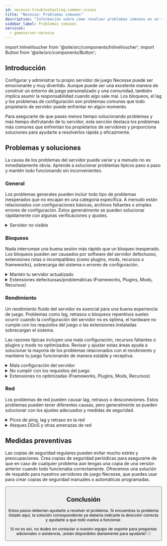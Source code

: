 ```yaml
---
id: necesse-troubleshooting-common-issues
title: "Necesse: Problemas comunes"
description: "Información sobre cómo resolver problemas comunes en un servidor Necesse de ZAP-Hosting - Documentación de ZAP-Hosting.com"
sidebar_label: Problemas comunes
services:
  - gameserver-necesse
---
```


import InlineVoucher from '@site/src/components/InlineVoucher';
import Button from '@site/src/components/Button';

## Introducción

Configurar y administrar tu propio servidor de juego Necesse puede ser emocionante y muy divertido. Aunque puede ser una excelente manera de construir un entorno de juego personalizado y una comunidad, también implica asumir la responsabilidad cuando algo sale mal. Los bloqueos, el lag y los problemas de configuración son problemas comunes que todo propietario de servidor puede enfrentar en algún momento.

Para asegurarte de que pases menos tiempo solucionando problemas y más tiempo disfrutando de tu servidor, esta sección destaca los problemas más comunes que enfrentan los propietarios de servidores y proporciona soluciones para ayudarte a resolverlos rápida y eficazmente.


<InlineVoucher />



## Problemas y soluciones

La causa de los problemas del servidor puede variar y a menudo no es inmediatamente obvia. Aprende a solucionar problemas típicos paso a paso y mantén todo funcionando sin inconvenientes.

### General
Los problemas generales pueden incluir todo tipo de problemas inesperados que no encajan en una categoría específica. A menudo están relacionados con configuraciones básicas, archivos faltantes o simples errores de configuración. Estos generalmente se pueden solucionar rápidamente con algunas verificaciones y ajustes.

<details>
  <summary>Servidor no visible</summary>

La falta de visibilidad del servidor puede ocurrir si la inicialización no se completó con éxito. Esto puede deberse, por ejemplo, a una configuración defectuosa o archivos corruptos. La información adicional generalmente se puede rastrear en la consola del servidor o en los archivos de registro. Además de esto, se debe asegurar que no se estén utilizando configuraciones de filtro incorrectas en la lista de servidores, lo que impediría que el servidor se muestre.

</details>


### Bloqueos

Nada interrumpe una buena sesión más rápido que un bloqueo inesperado. Los bloqueos pueden ser causados por software del servidor defectuoso, extensiones rotas o incompatibles (como plugins, mods, recursos o frameworks), sobrecarga del sistema o errores de configuración.

<details>
  <summary>Mantén tu servidor actualizado</summary>

Ejecutar tu servidor de juego en la versión más reciente es esencial para la estabilidad, seguridad y compatibilidad. Las actualizaciones del juego, cambios en el framework o modificaciones en herramientas de terceros pueden causar problemas graves si la versión de tu servidor está desactualizada.

Un servidor de juego desactualizado puede experimentar bloqueos, comportamientos inesperados o incluso no iniciar en absoluto.

![img](https://screensaver01.zap-hosting.com/index.php/s/JXLHyHeMJqErHLJ/preview)


</details>

<details>
  <summary>Extensiones defectuosas/problemáticas (Frameworks, Plugins, Mods, Recursos)</summary>

Los bloqueos a menudo pueden ser causados por extensiones defectuosas o desactualizadas. Ya sea un framework, plugin, mod o recurso, pueden surgir problemas si una extensión no es compatible con la última versión del juego o contiene errores en su código.

Esto puede provocar bloqueos inesperados del servidor, congelamientos o errores, especialmente cuando varias extensiones problemáticas interactúan. Si sospechas que una extensión es la causa, intenta desactivarla temporalmente y verifica si tu servidor se mantiene estable sin ella. Esta es una forma sencilla de identificar qué extensión está causando problemas.

Asegúrate de que todas las extensiones que uses estén actualizadas, sean mantenidas activamente y estén probadas para compatibilidad con la versión actual de tu juego para evitar bloqueos y tiempos de inactividad.

Para aislar la causa raíz de los problemas de bloqueo, a menudo es útil desactivar contenido adicional temporalmente. Comienza con una configuración mínima y verifica si el problema persiste. Si el problema desaparece, reintroduce gradualmente extensiones, mods o recursos uno por uno, probando después de cada paso. Este enfoque incremental ayuda a identificar el elemento específico que causa problemas. Este método no solo reduce eficientemente los posibles culpables, sino que también asegura que tu solución de problemas se base en evidencia y no en suposiciones.

</details>

### Rendimiento

Un rendimiento fluido del servidor es esencial para una buena experiencia de juego. Problemas como lag, retrasos o bloqueos repentinos suelen ocurrir cuando la configuración del servidor no es óptima, el hardware no cumple con los requisitos del juego o las extensiones instaladas sobrecargan el sistema.

Las razones típicas incluyen una mala configuración, recursos faltantes o plugins y mods no optimizados. Revisar y ajustar estas áreas ayuda a solucionar la mayoría de los problemas relacionados con el rendimiento y mantiene tu juego funcionando de manera estable y receptiva.

<details>
  <summary>Mala configuración del servidor</summary>

Configuraciones incorrectas o mal ajustadas del servidor pueden llevar a un mayor uso de recursos y causar problemas de rendimiento como lag o tartamudeo. Asegúrate de que los valores de configuración coincidan con los ajustes recomendados para tu juego y tamaño de servidor. Revísalos y ajústalos si es necesario para mantener tu servidor funcionando de la manera más eficiente posible.

Puedes cambiar tu configuración a través de los ajustes disponibles en la sección **Settings** o directamente en los archivos de configuración bajo **Configs** de tu interfaz web.

</details>

<details>
  <summary>No cumplir con los requisitos del juego</summary>

Para asegurar que tu servidor de juego funcione de manera fluida y confiable, es esencial elegir una configuración que coincida con las necesidades de tu proyecto planeado. Los requisitos pueden variar mucho dependiendo del juego, el uso de extensiones como mods, plugins o recursos, y el número esperado de jugadores.

ZAP-Hosting proporciona una configuración mínima recomendada durante el proceso de pedido. Estas sugerencias se basan en casos de uso típicos y están diseñadas para ayudarte a evitar problemas comunes de rendimiento como lag, bloqueos o tiempos de carga largos.

![img](https://screensaver01.zap-hosting.com/index.php/s/87ADJdwNAXxXxdk/preview)

Por favor, asegúrate de seguir estas recomendaciones o escalar si es necesario para garantizar una estabilidad óptima y la mejor experiencia posible para ti y tus jugadores. Esta es una recomendación mínima.

Dependiendo del alcance de tu proyecto y la cantidad de contenido adicional, los recursos requeridos pueden ser ya mayores desde el inicio o aumentar con el tiempo. En tales casos, actualizar tu paquete de servidor de juego es una forma sencilla de asegurar un rendimiento y estabilidad continuos.

</details>

<details>
  <summary>Extensiones no optimizadas (Frameworks, Plugins, Mods, Recursos)</summary>

No todas las extensiones están creadas pensando en el rendimiento. Ya sea un framework, plugin, mod o recurso, una mala implementación puede causar problemas significativos de rendimiento en tu servidor. En muchos casos, la funcionalidad prevista puede funcionar, pero la forma en que se ejecuta es ineficiente, demasiado compleja o causa una carga innecesaria en los recursos del servidor.

Esto puede resultar en un alto uso de CPU, fugas de memoria, lag o incluso bloqueos, especialmente cuando múltiples componentes no optimizados interactúan. Siempre asegúrate de que las extensiones estén activamente mantenidas, bien documentadas y probadas para el rendimiento. En caso de duda, consulta la retroalimentación de la comunidad o monitorea el rendimiento del servidor para identificar elementos problemáticos.

Para aislar la causa raíz de los problemas de rendimiento, a menudo es útil desactivar contenido adicional temporalmente. Comienza con una configuración mínima y verifica si el problema persiste. Si el problema desaparece, reintroduce gradualmente extensiones, mods o recursos uno por uno, probando después de cada paso. Este enfoque incremental ayuda a identificar el elemento específico que causa problemas, ya sea un conflicto, fuga de memoria o uso excesivo de recursos.

Este método no solo reduce eficientemente los posibles culpables, sino que también asegura que tu solución de problemas se base en evidencia y no en suposiciones.

</details>



### Red
Los problemas de red pueden causar lag, retrasos o desconexiones. Estos problemas pueden tener diferentes causas, pero generalmente se pueden solucionar con los ajustes adecuados y medidas de seguridad.

<details>
  <summary>Picos de ping, lag y retraso en la red</summary>

Los picos de ping, lag y retrasos en la red suelen ser el resultado de recursos limitados del servidor, como insuficiente potencia de CPU, RAM o ancho de banda.

También pueden ocurrir cuando el servidor está sobrecargado por un alto número de jugadores o scripts y plugins que consumen muchos recursos. Problemas relacionados con la red como un enrutamiento deficiente, sobrecarga externa o alojar el servidor lejos de la base de jugadores pueden aumentar aún más la latencia.

Además, procesos en segundo plano, conexiones a internet inestables, pérdida de paquetes y software del servidor desactualizado o mal configurado pueden contribuir a problemas de rendimiento notables durante el juego.

Si experimentas lag o ping alto en tu servidor, hay algunos pasos simples que puedes tomar para mejorar el rendimiento. Primero, asegúrate de que tu servidor cumpla o supere las especificaciones recomendadas para tu juego y proyecto. Elegir una ubicación de servidor cercana a tu base de jugadores también puede ayudar a reducir la latencia.

Si sospechas que problemas de enrutamiento o problemas externos de red están causando retrasos, no dudes en contactar a nuestro equipo de soporte. Ellos te ayudarán a analizar la situación y encontrar la mejor solución posible.


</details>

<details>
  <summary>Ataques DDoS y otras amenazas de red</summary>

Los servidores de juego pueden convertirse ocasionalmente en objetivos de actividad maliciosa en la red, especialmente ataques de Denegación de Servicio Distribuida (DDoS). Estos ataques inundan el servidor con tráfico excesivo, causando lag, pérdida de conexión o incluso tiempo de inactividad completo. En otros casos, los atacantes pueden intentar explotar vulnerabilidades de red o interrumpir la estabilidad del servidor mediante intentos repetidos de conexión o patrones de datos inusuales.

Aunque la mayoría de estas amenazas están fuera del control del usuario promedio, ZAP-Hosting proporciona sistemas integrados de protección y mitigación para proteger tu servidor de ataques comunes y avanzados. Si sospechas que tu servidor está siendo atacado y esto causa problemas, contacta a nuestro equipo de soporte para asistencia y orientación adicional.

</details>






## Medidas preventivas

Las copias de seguridad regulares pueden evitar mucho estrés y preocupaciones. Crea copias de seguridad periódicas para asegurarte de que en caso de cualquier problema aún tengas una copia de una versión anterior cuando todo funcionaba correctamente. Ofrecemos una solución de respaldo para nuestros servidores de juego Necesse, que puedes usar para crear copias de seguridad manuales o automáticas programadas.



<Button label="Acceder a ZAP-Storage" link="https://zap-hosting.com/en/customer/home/storage/" block/>






## Conclusión

Estos pasos deberían ayudarte a resolver el problema. Si encuentras tu problema listado aquí, la solución correspondiente ya debería indicarte la dirección correcta y ayudarte a que todo vuelva a funcionar.

Si no es así, no dudes en contactar a nuestro equipo de soporte para preguntas adicionales o asistencia, ¡están disponibles diariamente para ayudarte! 🙂

<InlineVoucher />